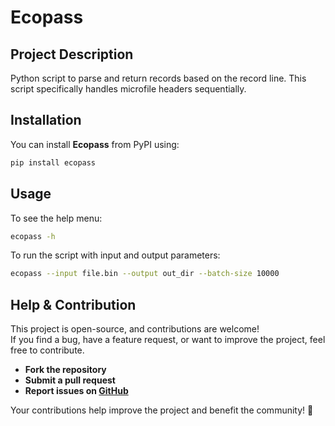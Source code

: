 # Ecopass

## Project Description
Python script to parse and return records based on the record line. This script specifically handles microfile headers sequentially.

## Installation

You can install **Ecopass** from PyPI using:

```bash
pip install ecopass
```

## Usage

To see the help menu:

```bash
ecopass -h
```

To run the script with input and output parameters:

```bash
ecopass --input file.bin --output out_dir --batch-size 10000
```

## Help & Contribution

This project is open-source, and contributions are welcome!  
If you find a bug, have a feature request, or want to improve the project, feel free to contribute.  

- **Fork the repository**
- **Submit a pull request**
- **Report issues on [GitHub](https://github.com/yassinessadi/ecopass/issues)**  

Your contributions help improve the project and benefit the community! 🚀